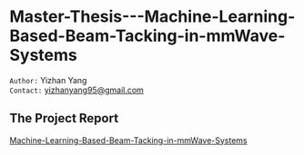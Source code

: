 # Master-Thesis---Machine-Learning-Based-Beam-Tacking-in-mmWave-Systems
`Author:` Yizhan Yang  
`Contact:` yizhanyang95@gmail.com

## The Project Report
[Machine-Learning-Based-Beam-Tacking-in-mmWave-Systems](https://github.com/yizhanyang/Master-Thesis---Machine-Learning-Based-Beam-Tacking-in-mmWave-Systems/blob/main/Machine%20Learning%20Based%20Beam%20Tracking%20in%20mmWave%20systems.pdf)  
